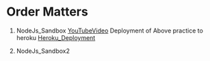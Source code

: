 # Order Matters

1. NodeJs_Sandbox [YouTubeVideo](https://www.youtube.com/watch?v=fBNz5xF-Kx4&t=3832s)
   Deployment of Above practice to heroku [Heroku_Deployment](https://powerful-ravine-80526.herokuapp.com/)

2. NodeJs_Sandbox2
